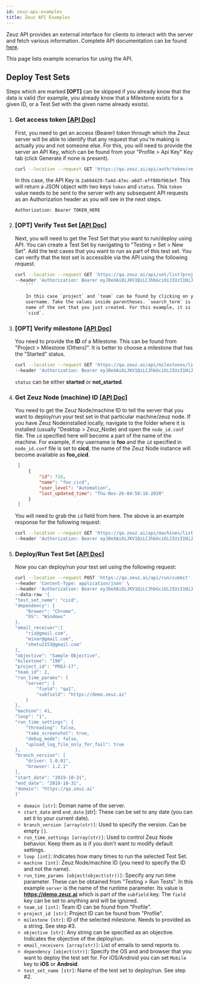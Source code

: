 ```yaml
---
id: zeuz-api-examples
title: Zeuz API Examples
---
```


Zeuz API provides an external interface for clients to interact with
the server and fetch various information. Complete API documentation
can be found
[here](https://documenter.getpostman.com/view/10815312/SzfAzSWj).

This page lists example scenarios for using the API.

## Deploy Test Sets

Steps which are marked **[OPT]** can be skipped if you already know
that the data is valid (for example, you already know that a Milestone
exists for a given ID, or a Test Set with the given name already
exists).

1. ### Get access token [[API Doc]](https://documenter.getpostman.com/view/10815312/SzfAzSWj#1a9da524-6944-4591-ae61-937b58aa3021)

    First, you need to get an access (Bearer) token through which the
    Zeuz server will be able to identify that any request that you're
    making is actually *you* and not someone else. For this, you will
    need to provide the server an API Key, which can be found from your
    "Profile > Api Key" Key tab (click Generate if none is present).

    ```bash
    curl --location --request GET 'https://qa.zeuz.ai/api/auth/token/verify?api_key=2a69d429-fa4d-47ec-a8d7-eff88bf063ef'
    ```

    In this case, the API Key is
    `2a69d429-fa4d-47ec-a8d7-eff88bf063ef`. This will return a JSON
    object with two keys `token` and `status`. This `token` value needs
    to be sent to the server with any subsequent API requests as an
    Authorization header as you will see in the next steps.

    ```
    Authorization: Bearer TOKEN_HERE
    ```

2. ### [OPT] Verify Test Set [[API Doc]](https://documenter.getpostman.com/view/10815312/SzfAzSWj#b65c5729-74a1-4bc4-89cc-85c1da5e3505)

    Next, you will need to get the Test Set that you want to run/deploy
    using API. You can create a Test Set by navigating to "Testing >
    Set > New Set". Add the test cases that you want to run as part of
    this test set. You can verify that the test set is accessible via
    the API using the following request.

    ```bash
    curl --location --request GET 'https://qa.zeuz.ai/api/set/list?project=PROJ-17&team=2&search_term=cicd' \
    --header 'Authorization: Bearer eyJ0eXAiOiJKV1QiLCJhbGciOiJIUzI1NiJ9.eyJmdWxsX25hbWUiOiJNb2hhbW1lZCBTYXppZCBBbCBSYXNoaWQiLCJ1c2VybmFtZSI6InNhemlkIiwiaWQiOjMzLCJleHAiOjE2MDg5NTQ4OTF9.trywpchrfW5WvFdgglbNGyzRbeVdybq1H8wLfjiSMQo'
        ```

        In this case `project` and `team` can be found by clicking on your
        username. Take the values inside parentheses. `search_term` is the
        name of the set that you just created. For this example, it is
        `cicd`.

3. ### [OPT] Verify milestone [[API Doc]](https://documenter.getpostman.com/view/10815312/SzfAzSWj#ae90b979-b8a1-4823-869b-f0f81019d6df)

    You need to provide the **ID** of a Milestone. This can be
    found from "Project > Milestone (Others)". It is better to choose a
    milestone that has the "Started" status.

    ```bash
    curl --location --request GET 'https://qa.zeuz.ai/api/milestones/list?project=PROJ-17&team=2&status=started' \
    --header 'Authorization: Bearer eyJ0eXAiOiJKV1QiLCJhbGciOiJIUzI1NiJ9.eyJmdWxsX25hbWUiOiJNb2hhbW1lZCBTYXppZCBBbCBSYXNoaWQiLCJ1c2VybmFtZSI6InNhemlkIiwiaWQiOjMzLCJleHAiOjE2MDg5NTQ4OTF9.trywpchrfW5WvFdgglbNGyzRbeVdybq1H8wLfjiSMQo'
    ```

    `status` can be either **started** or **not_started**.


4. ### Get Zeuz Node (machine) ID [[API Doc]](https://documenter.getpostman.com/view/10815312/SzfAzSWj#3439a31e-c965-4fbc-83b7-b4727fef7a88)

   You need to get the Zeuz Node/machine ID to tell the server that you
   want to deploy/run your test set in that particular machine/zeuz node.
   If you have Zeuz Nodeinstalled locally, navigate to the folder where it is installed
   (usually "Desktop > Zeuz_Node) and open the `node_id.conf` file.
   The `id` specified here will become a part of the name of the
   machine. For example, if my username is **foo** and the `id`
   specified in `node_id.conf` file is set to **cicd**, the name of the
   Zeuz Node instance will become available as **foo_cicd**.

   ```json
    [
        {
            "id": 716,
            "name": "foo_cicd",
            "user_level": "Automation",
            "last_updated_time": "Thu-Nov-26-04:58:16-2020"
        }
    ]
    ```

    You will need to grab the `id` field from here. The above is an
    example response for the following request:

    ```bash
    curl --location --request GET 'https://qa.zeuz.ai/api/machines/list?project=PROJ-17&team=2' \
    --header 'Authorization: Bearer eyJ0eXAiOiJKV1QiLCJhbGciOiJIUzI1NiJ9.eyJmdWxsX25hbWUiOiJNb2hhbW1lZCBTYXppZCBBbCBSYXNoaWQiLCJ1c2VybmFtZSI6InNhemlkIiwiaWQiOjMzLCJleHAiOjE2MDg5NTQ4OTF9.trywpchrfW5WvFdgglbNGyzRbeVdybq1H8wLfjiSMQo'

5. ### Deploy/Run Test Set [[API Doc]](https://documenter.getpostman.com/view/10815312/SzfAzSWj#2a542025-5b65-464a-843a-9d7a38f73349)

    Now you can deploy/run your test set using the following request:

    ```bash
    curl --location --request POST 'https://qa.zeuz.ai/api/run/submit' \
    --header 'Content-Type: application/json' \
    --header 'Authorization: Bearer eyJ0eXAiOiJKV1QiLCJhbGciOiJIUzI1NiJ9.eyJmdWxsX25hbWUiOiJNb2hhbW1lZCBTYXppZCBBbCBSYXNoaWQiLCJ1c2VybmFtZSI6InNhemlkIiwiaWQiOjMzLCJleHAiOjE2MDg5NTQ4OTF9.trywpchrfW5WvFdgglbNGyzRbeVdybq1H8wLfjiSMQo' \
    --data-raw '{
    "test_set_name": "cicd",
    "dependency": {
        "Brower": "Chrome",
        "OS": "Windows"
    },
    "email_receiver":[
        "riz@gmail.com",
        "minar@gmail.com",
        "shetu2153@gmail.com"
    ],
    "objective": "Sample Objective",
    "milestone": "190",
    "project_id": "PROJ-17",
    "team_id": 2,
    "run_time_params": {
        "server": {
            "field": "qa1",
            "subfield": "https://demo.zeuz.ai"
        }
    },
    "machine": 41,
    "loop": "1",
    "run_time_settings": {
        "threading": false,
        "take_screenshot": true,
        "debug_mode": false,
        "upload_log_file_only_for_fail": true
    },
    "branch_version": [
        "driver: 1.0.01",
        "browser: 1.2.1"
    ],
    "start_date": "2019-10-31",
    "end_date": "2019-10-31",
    "domain": "https://qa.zeuz.ai"
    }'
    ```

    - `domain [str]`: Doman name of the server.
    - `start_date` and `end_date` [str]: These can be set to any date (you
      can set it to your current date).
    - `branch_version [array(str)]`: Used to specify the version. Can be empty `[]`.
    - `run_time_settings [array(str)]`: Used to control Zeuz Node behavior. Keep
      them as is if you don't want to modify default settings.
    - `loop [int]`: Indicates how many times to run the selected Test Set.
    - `machine [int]`: Zeuz Node/machine ID (you need to specify the ID and
      not the name).
    - `run_time_params [object(object(str))]`: Specify any run time
      parameter. These can be obtained from "Testing > Run Tests". In
      this example `server` is the name of the runtime parameter. Its
      value is **https://demo.zeuz.ai** which is part of the
      `subfield` key. The `field` key can be set to anything and will
      be ignored.
    - `team_id [int]`: Team ID can be found from "Profile".
    - `project_id [str]`: Project ID can be found from "Profile".
    - `milestone [str]`: ID of the selected milestone. Needs to
      provided as a string. See step #3.
    - `objective [str]`: Any string can be specified as an objective.
      Indicates the objective of the deploy/run.
    - `email_receivers [array(str)]`: List of emails to send reports
      to.
    - `dependency [object(str)]`: Specify the OS and and browser that
      you want to deploy the test set for. For iOS/Android you can set
      `Mobile` key to **iOS** or **Android**.
    - `test_set_name [str]`: Name of the test set to deploy/run. See
      step #2.
